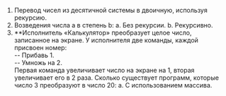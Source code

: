 1. Перевод чисел из десятичной системы в двоичную, используя
рекурсию.
2. Возведения числа a в степень b:
a. Без рекурсии.
b. Рекурсивно.
3. **Исполнитель «Калькулятор» преобразует целое число, записанное на экране. У
исполнителя две команды, каждой присвоен номер:<br>
-- Прибавь 1.<br>
-- Умножь на 2.<br>
Первая команда увеличивает число на экране на 1, вторая увеличивает его в 2 раза. Сколько
существует программ, которые число 3 преобразуют в число 20:
а. С использованием массива.
